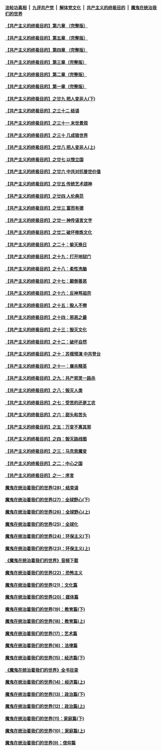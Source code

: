 

####  [法轮功真相](../../../../basic/blob/master/README.md?t=07030502) &nbsp;|&nbsp; [九评共产党](../../../../9ping.md/blob/master/README.md?t=07030502) &nbsp;|&nbsp; [解体党文化](../../../../jtdwh.md/blob/master/README.md?t=07030502)  &nbsp;|&nbsp; [共产主义的终极目的](../../../../gczydzjmd.md/blob/master/README.md?t=07030502) &nbsp;|&nbsp; [魔鬼在统治我们的世界](../../../../mgztzwmdsj.md/blob/master/README.md?t=07030502) 

#### [【共产主义的终极目的】第六章 （完整版）](../pages/nsc422/n11428913.md?t=07030502) 

#### [【共产主义的终极目的】第五章 （完整版）](../pages/nsc422/n11428912.md?t=07030502) 

#### [【共产主义的终极目的】第四章 （完整版）](../pages/nsc422/n11428907.md?t=07030502) 

#### [【共产主义的终极目的】第三章（完整版）](../pages/nsc422/n11428848.md?t=07030502) 

#### [【共产主义的终极目的】第二章（完整版）](../pages/nsc422/n11428831.md?t=07030502) 

#### [【共产主义的终极目的】第一章（完整版）](../pages/nsc422/n11417651.md?t=07030502) 

#### [【共产主义的终极目的】之廿九 把人变非人(下)](../pages/nsc422/n11344140.md?t=07030502) 

#### [【共产主义的终极目的】之三十二 结语](../pages/nsc422/n11360535.md?t=07030502) 

#### [【共产主义的终极目的】之三十一 末世景观](../pages/nsc422/n11351129.md?t=07030502) 

#### [【共产主义的终极目的】之三十 几成狼世界](../pages/nsc422/n11348280.md?t=07030502) 

#### [【共产主义的终极目的】之廿八 把人变非人(上)](../pages/nsc422/n11340492.md?t=07030502) 

#### [【共产主义的终极目的】之廿七 以恨立国](../pages/nsc422/n11336944.md?t=07030502) 

#### [【共产主义的终极目的】之廿六 中共对抗普世价值](../pages/nsc422/n11324785.md?t=07030502) 

#### [【共产主义的终极目的】之廿五 传统艺术颂神](../pages/nsc422/n11296396.md?t=07030502) 

#### [【共产主义的终极目的】之廿四 人伦典范](../pages/nsc422/n11296397.md?t=07030502) 

#### [【共产主义的终极目的】之廿三 富而有德](../pages/nsc422/n11283598.md?t=07030502) 

#### [【共产主义的终极目的】之廿一 神传语言文字](../pages/nsc422/n11263265.md?t=07030502) 

#### [【共产主义的终极目的】之廿二 破坏修炼文化](../pages/nsc422/n11245728.md?t=07030502) 

#### [【共产主义的终极目的】之二十：偷天换日](../pages/nsc422/n11238846.md?t=07030502) 

#### [【共产主义的终极目的】之十九：打开地狱门](../pages/nsc422/n11206376.md?t=07030502) 

#### [【共产主义的终极目的】之十八：柔性洗脑](../pages/nsc422/n11199994.md?t=07030502) 

#### [【共产主义的终极目的】之十七：颠倒善恶](../pages/nsc422/n11179782.md?t=07030502) 

#### [【共产主义的终极目的】之十六：反神骂祖宗](../pages/nsc422/n11166798.md?t=07030502) 

#### [【共产主义的终极目的】之十五：毁人不倦](../pages/nsc422/n11166792.md?t=07030502) 

#### [【共产主义的终极目的】之十四：邪恶之最](../pages/nsc422/n11150249.md?t=07030502) 

#### [【共产主义的终极目的】之十三：毁灭文化](../pages/nsc422/n11135227.md?t=07030502) 

#### [【共产主义的终极目的】之十二：破坏自然](../pages/nsc422/n11135214.md?t=07030502) 

#### [【共产主义的终极目的】之十：苏俄预演 中共登台](../pages/nsc422/n11118424.md?t=07030502) 

#### [【共产主义的终极目的】之十一：屠杀精英](../pages/nsc422/n11118442.md?t=07030502) 

#### [【共产主义的终极目的】之九：共产邪灵一路杀](../pages/nsc422/n11114139.md?t=07030502) 

#### [【共产主义的终极目的】之八：毁灭人类](../pages/nsc422/n11108503.md?t=07030502) 

#### [【共产主义的终极目的】之七：受苦的还是工农](../pages/nsc422/n11101809.md?t=07030502) 

#### [【共产主义的终极目的】之六：甜头和苦头](../pages/nsc422/n11096971.md?t=07030502) 

#### [【共产主义的终极目的】之五：万变不离其邪](../pages/nsc422/n11091285.md?t=07030502) 

#### [【共产主义的终极目的】之四：毁灭路线图](../pages/nsc422/n11086284.md?t=07030502) 

#### [【共产主义的终极目的】之三：马克思魔变](../pages/nsc422/n11061941.md?t=07030502) 

#### [【共产主义的终极目的】之二：中心之国](../pages/nsc422/n11047728.md?t=07030502) 

#### [【共产主义的终极目的】之一：序言](../pages/nsc422/n11086077.md?t=07030502) 

#### [魔鬼在统治着我们的世界(28)：结束语](../pages/nsc422/n10936246.md?t=07030502) 

#### [魔鬼在统治着我们的世界(27)：全球野心(下)](../pages/nsc422/n10928319.md?t=07030502) 

#### [魔鬼在统治着我们的世界(26)：全球野心(上)](../pages/nsc422/n10900318.md?t=07030502) 

#### [魔鬼在统治着我们的世界(25)：全球化](../pages/nsc422/n10788205.md?t=07030502) 

#### [魔鬼在统治着我们的世界(24)：环保主义(下)](../pages/nsc422/n10695307.md?t=07030502) 

#### [魔鬼在统治着我们的世界(23)：环保主义(上)](../pages/nsc422/n10688613.md?t=07030502) 

#### [《魔鬼在统治着我们的世界》音频下载](../pages/nsc422/n10635553.md?t=07030502) 

#### [魔鬼在统治着我们的世界(22)：恐怖主义](../pages/nsc422/n10614727.md?t=07030502) 

#### [魔鬼在统治着我们的世界(21)：文化篇](../pages/nsc422/n10597706.md?t=07030502) 

#### [魔鬼在统治着我们的世界(20)：媒体篇](../pages/nsc422/n10586579.md?t=07030502) 

#### [魔鬼在统治着我们的世界(19)：教育篇(下)](../pages/nsc422/n10564808.md?t=07030502) 

#### [魔鬼在统治着我们的世界(18)：教育篇(上)](../pages/nsc422/n10526970.md?t=07030502) 

#### [魔鬼在统治着我们的世界(17)：艺术篇](../pages/nsc422/n10499093.md?t=07030502) 

#### [魔鬼在统治着我们的世界(16)：法律篇](../pages/nsc422/n10485969.md?t=07030502) 

#### [魔鬼在统治着我们的世界(15)：经济篇(下)](../pages/nsc422/n10469975.md?t=07030502) 

#### [《魔鬼在统治着我们的世界》全书目录](../pages/nsc422/n10464261.md?t=07030502) 

#### [魔鬼在统治着我们的世界(14)：经济篇(上)](../pages/nsc422/n10457370.md?t=07030502) 

#### [魔鬼在统治着我们的世界(13)：政治篇(下)](../pages/nsc422/n10448270.md?t=07030502) 

#### [魔鬼在统治着我们的世界(12)：政治篇(上)](../pages/nsc422/n10444576.md?t=07030502) 

#### [魔鬼在统治着我们的世界(11)：家庭篇(下)](../pages/nsc422/n10440961.md?t=07030502) 

#### [魔鬼在统治着我们的世界(10)：家庭篇(上)](../pages/nsc422/n10435448.md?t=07030502) 

#### [魔鬼在统治着我们的世界(9)：信仰篇](../pages/nsc422/n10432159.md?t=07030502) 

